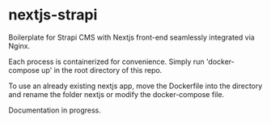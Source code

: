 # nextjs-strapi
Boilerplate for Strapi CMS with Nextjs front-end seamlessly integrated via Nginx.

Each process is containerized for convenience. Simply run 'docker-compose up' in the root directory of this repo.

To use an already existing nextjs app, move the Dockerfile into the directory and rename the folder nextjs or modify the docker-compose file.

Documentation in progress.
